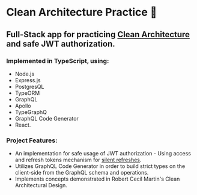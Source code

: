#  Clean Architecture Practice 🧼

## Full-Stack app for practicing <a href="https://blog.cleancoder.com/uncle-bob/2012/08/13/the-clean-architecture.html" target="_blank">Clean Architecture</a> and safe JWT authorization.

### Implemented in TypeScript, using: 
* Node.js
* Express.js
* PostgresQL
* TypeORM
* GraphQL
* Apollo
* TypeGraphQ
* GraphQL Code Generator
* React.

### Project Features:
- An implementation for safe usage of JWT authorization - Using access and refresh tokens mechanism for <a href="https://hasura.io/blog/best-practices-of-using-jwt-with-graphql/#silent_refresh" target="_blank">silent refreshes</a>.
- Utilizes GraphQL Code Generator in order to build strict types on the client-side from the GraphQL schema and operations.
- Implements concepts demonstrated in Robert Cecil Martin's Clean Architectural Design.
